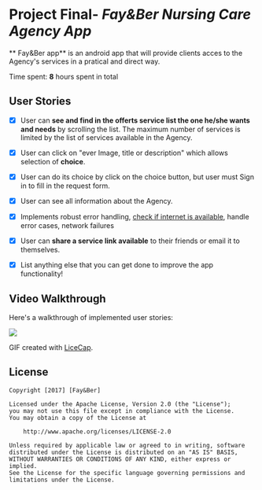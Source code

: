 # Project Final- *Fay&Ber Nursing Care Agency App*

** Fay&Ber app** is an android app that will provide clients acces to the Agency's services in a pratical and direct way.

Time spent: **8** hours spent in total

## User Stories

* [X] User can **see and find in the offerts service list the one he/she wants and needs** by scrolling the list. The maximum number of services is limited by the list of services available in the Agency.
* [X] User can click on "ever Image, title or description" which allows selection of **choice**.
* [X] User can do its choice by click on the choice button, but user must Sign in to fill in the request form.
* [X] User can see all information about the Agency.
* [X] Implements robust error handling, [check if internet is available](http://guides.codepath.com/android/Sending-and-Managing-Network-Requests#checking-for-network-connectivity), handle error cases, network failures
* [X] User can **share a service link available** to their friends or email it to themselves.

* [X] List anything else that you can get done to improve the app functionality!

## Video Walkthrough

Here's a walkthrough of implemented user stories:

<img src="http://i.imgur.com/h4ngfkP.gif" />

GIF created with [LiceCap](http://www.cockos.com/licecap/).

## License

    Copyright [2017] [Fay&Ber]

    Licensed under the Apache License, Version 2.0 (the "License");
    you may not use this file except in compliance with the License.
    You may obtain a copy of the License at

        http://www.apache.org/licenses/LICENSE-2.0

    Unless required by applicable law or agreed to in writing, software
    distributed under the License is distributed on an "AS IS" BASIS,
    WITHOUT WARRANTIES OR CONDITIONS OF ANY KIND, either express or implied.
    See the License for the specific language governing permissions and
    limitations under the License.
